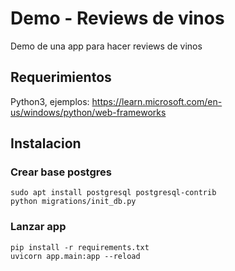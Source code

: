 # Demo - Reviews de vinos
Demo de una app para hacer reviews de vinos

## Requerimientos
Python3, ejemplos: https://learn.microsoft.com/en-us/windows/python/web-frameworks

## Instalacion

### Crear base postgres
```
sudo apt install postgresql postgresql-contrib
python migrations/init_db.py
```

### Lanzar app

```
pip install -r requirements.txt
uvicorn app.main:app --reload
```

